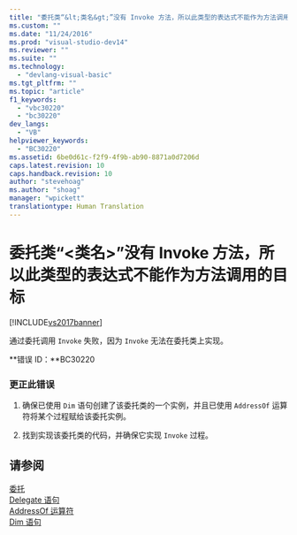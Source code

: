 ```yaml
---
title: "委托类“&lt;类名&gt;”没有 Invoke 方法，所以此类型的表达式不能作为方法调用的目标 | Microsoft Docs"
ms.custom: ""
ms.date: "11/24/2016"
ms.prod: "visual-studio-dev14"
ms.reviewer: ""
ms.suite: ""
ms.technology: 
  - "devlang-visual-basic"
ms.tgt_pltfrm: ""
ms.topic: "article"
f1_keywords: 
  - "vbc30220"
  - "bc30220"
dev_langs: 
  - "VB"
helpviewer_keywords: 
  - "BC30220"
ms.assetid: 6be0d61c-f2f9-4f9b-ab90-8871a0d7206d
caps.latest.revision: 10
caps.handback.revision: 10
author: "stevehoag"
ms.author: "shoag"
manager: "wpickett"
translationtype: Human Translation
---
```

# 委托类“&lt;类名&gt;”没有 Invoke 方法，所以此类型的表达式不能作为方法调用的目标
[!INCLUDE[vs2017banner](../../../csharp/includes/vs2017banner.md)]

通过委托调用 `Invoke` 失败，因为 `Invoke` 无法在委托类上实现。  
  
 **错误 ID：**BC30220  
  
### 更正此错误  
  
1.  确保已使用 `Dim` 语句创建了该委托类的一个实例，并且已使用 `AddressOf` 运算符将某个过程赋给该委托实例。  
  
2.  找到实现该委托类的代码，并确保它实现 `Invoke` 过程。  
  
## 请参阅  
 [委托](../../../visual-basic/programming-guide/language-features/delegates/delegates.md)   
 [Delegate 语句](../../../visual-basic/language-reference/statements/delegate-statement.md)   
 [AddressOf 运算符](../../../visual-basic/language-reference/operators/addressof-operator.md)   
 [Dim 语句](../../../visual-basic/language-reference/statements/dim-statement.md)